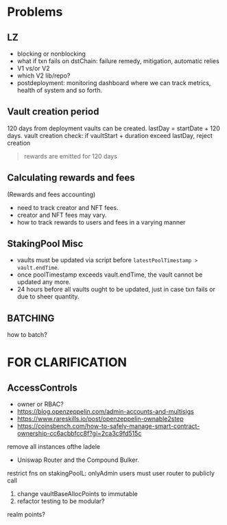 # Problems

## LZ

- blocking or nonblocking
- what if txn fails on dstChain: failure remedy, mitigation, automatic relies
- V1 vs/or V2
- which V2 lib/repo?
- postdeployment: monitoring dashboard where we can track metrics, health of system and so forth.

## Vault creation period

120 days from deployment vaults can be created.
lastDay = startDate + 120 days.
vault creation check: if vaultStart + duration exceed lastDay, reject creation
> rewards are emitted for 120 days

## Calculating rewards and fees

(Rewards and fees accounting)
- need to track creator and NFT fees.
- creator and NFT fees may vary.
- how to track rewards to users and fees in a varying manner


## StakingPool Misc

- vaults must be updated via script before `latestPoolTimestamp > vault.endTime`.
- once poolTimestamp exceeds vault.endTime, the vault cannot be updated any more.
- 24 hours before all vaults ought to be updated, just in case txn fails or due to sheer quantity.

## BATCHING

how to batch?

# FOR CLARIFICATION

## AccessControls

- owner or RBAC?
- https://blog.openzeppelin.com/admin-accounts-and-multisigs
- https://www.rareskills.io/post/openzeppelin-ownable2step
- https://coinsbench.com/how-to-safely-manage-smart-contract-ownership-cc6acbbfcc8f?gi=2ca3c9fd515c



remove all instances ofthe ladele
- Uniswap Router and the Compound Bulker.

restrict fns on stakingPoolL: onlyAdmin
users must user router to publicly call 


1. change vaultBaseAllocPoints to immutable
2. refactor testing to be modular?


realm points?